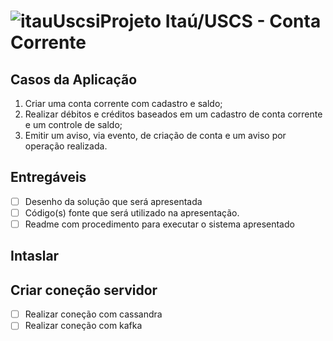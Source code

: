 # ![itauUscsi](https://user-images.githubusercontent.com/62891985/82739424-d44e5980-9d15-11ea-8fa7-b6dc3aeb73f1.png)Projeto Itaú/USCS - Conta Corrente

## Casos da Aplicação
1)	Criar uma conta corrente com cadastro e saldo;
2)	Realizar débitos e créditos baseados em um cadastro de conta corrente e um controle de saldo;
3)	Emitir um aviso, via evento, de criação de conta e um aviso por operação realizada.

## Entregáveis
- [ ] Desenho da solução que será apresentada
- [ ] Código(s) fonte que será utilizado na apresentação.
- [ ] Readme com procedimento para executar o sistema apresentado

## Intaslar

## Criar coneção servidor
- [ ] Realizar coneção com cassandra
- [ ] Realizar coneção com kafka
